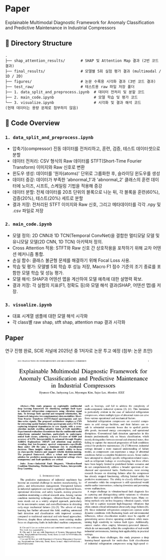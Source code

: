 # Paper
Explainable Multimodal Diagnostic Framework for Anomaly Classification and Predictive Maintenance in Industrial Compressors

## 📁 Directory Structure

```
.
├── shap_attention_results/       # SHAP 및 Attention Map 결과 (2번 코드 결과)
├── final_results/                # 모델별 5회 실험 평가 결과 (multimodal / 1D / 2D)
├── figures/                      # 논문 수록용 시각화 결과 (3번 코드 결과)
├── test_raw/                     # 테스트용 raw 파일 저장 폴더
├── 1. data_split_and_preprocess.ipynb  # 데이터 전처리 및 분할 코드
├── 2. main_code.ipynb                  # 모델 학습 및 평가 코드
└── 3. visualize.ipynb                  # 시각화 및 결과 해석 코드
(현재 데이터는 용량 문제로 첨부하지 않음)
```

## 📄 Code Overview

### `1. data_split_and_preprocess.ipynb`
- 압축기(compressor) 진동 데이터를 전처리하고, 훈련, 검증, 테스트 데이터셋으로 분할
- 데이터 전처리: CSV 형식의 Raw 데이터를 STFT(Short-Time Fourier Transform) 이미지와 Raw 신호로 변환
- 윈도우 생성: 데이터를 '원자(atoms)' 단위로 그룹화한 후, 슬라이딩 윈도우를 생성
- 데이터 증강: 데이터가 부족한 'abnormal_1'과 'abnormal_2' 클래스의 훈련 데이터에 노이즈, 시프트, 스케일링 기법을 적용해 증강
- 데이터 분할: 전체 데이터를 20초 단위의 블록으로 나눈 뒤, 각 블록을 훈련(60%), 검증(20%), 테스트(20%) 세트로 분할
- 결과 저장: 전처리된 STFT 이미지와 Raw 신호, 그리고 메타데이터를 각각 .npy 및 .csv 파일로 저장

### `2. main_code.ipynb`
- 모델 정의: 2D CNN과 1D TCN(Temporal ConvNet)을 결합한 멀티모달 모델 및 유니모달 모델(2D CNN, 1D TCN) 아키텍처 정의.
- Cross Attention 적용: STFT와 Raw 신호 간 상호작용을 포착하기 위해 교차 어텐션 메커니즘 통합.
- 손실 함수: 클래스 불균형 문제를 해결하기 위해 Focal Loss 사용.
- 학습 및 평가:  모델별 5회 학습 후 성능 저장, Macro F1 점수 기준의 조기 종료를 포함한 모델 학습 및 성능 평가.
- 모델 해석: SHAP과 어텐션 맵을 계산하여 모델 예측에 대한 설명력 확보.
- 결과 저장: 각 실험의 지표(F1, 정확도 등)와 모델 해석 결과(SHAP, 어텐션 맵)를 저장.

### `3. visualize.ipynb`
- 대표 시계열 샘플에 대한 모델 해석 시각화
- 각 class별 raw shap, stft shap, attention map 결과 시각화


## Paper
연구 진행 완료, SCIE 저널에 2025년 중 1저자로 논문 투고 예정
(첨부: 논문 초안)
![논문 이미지](Paper.png)
